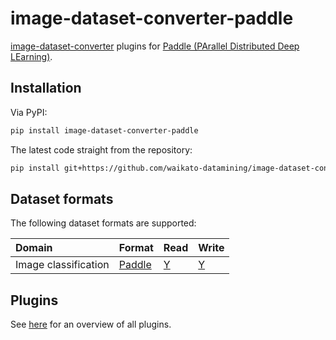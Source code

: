 # image-dataset-converter-paddle
[image-dataset-converter](https://github.com/waikato-datamining/image-dataset-converter) 
plugins for [Paddle (PArallel Distributed Deep LEarning)](https://github.com/PaddlePaddle).


## Installation

Via PyPI:

```bash
pip install image-dataset-converter-paddle
```

The latest code straight from the repository:

```bash
pip install git+https://github.com/waikato-datamining/image-dataset-converter-paddle.git
```

## Dataset formats

The following dataset formats are supported:

| Domain               | Format                                   | Read                           | Write                        | 
|:---------------------|:-----------------------------------------|:-------------------------------|:-----------------------------| 
| Image classification | [Paddle](formats/imageclassification.md) | [Y](plugins/from-paddle-ic.md) | [Y](plugins/to-paddle-ic.md) | 


## Plugins

See [here](plugins/README.md) for an overview of all plugins.

